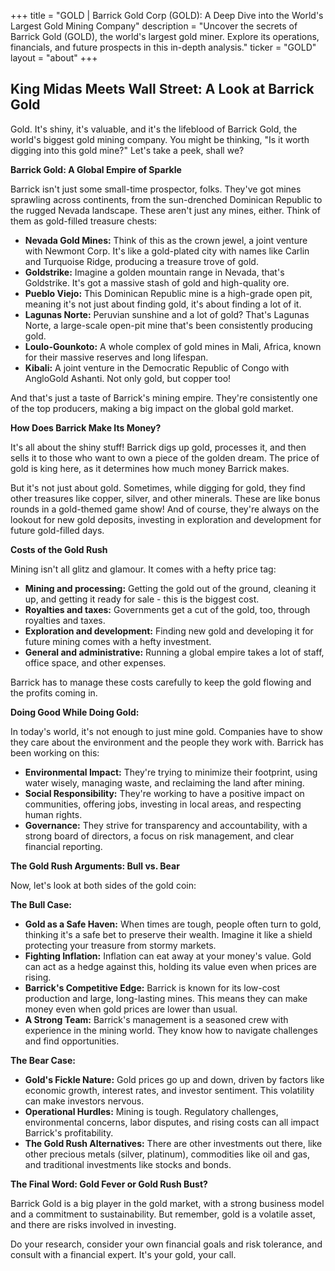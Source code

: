 +++
title = "GOLD |  Barrick Gold Corp (GOLD): A Deep Dive into the World's Largest Gold Mining Company"
description = "Uncover the secrets of Barrick Gold (GOLD), the world's largest gold miner. Explore its operations, financials, and future prospects in this in-depth analysis."
ticker = "GOLD"
layout = "about"
+++

        


##  King Midas Meets Wall Street: A Look at Barrick Gold

Gold. It's shiny, it's valuable, and it's the lifeblood of Barrick Gold, the world's biggest gold mining company. You might be thinking, "Is it worth digging into this gold mine?" Let's take a peek, shall we?

**Barrick Gold: A Global Empire of Sparkle**

Barrick isn't just some small-time prospector, folks. They've got mines sprawling across continents, from the sun-drenched Dominican Republic to the rugged Nevada landscape.  These aren't just any mines, either.  Think of them as gold-filled treasure chests:

* **Nevada Gold Mines:**  Think of this as the crown jewel, a joint venture with Newmont Corp.  It's like a gold-plated city with names like Carlin and Turquoise Ridge, producing a treasure trove of gold. 
* **Goldstrike:**  Imagine a golden mountain range in Nevada, that's Goldstrike.  It's got a massive stash of gold and high-quality ore. 
* **Pueblo Viejo:**  This Dominican Republic mine is a high-grade open pit, meaning it's not just about finding gold, it's about finding a lot of it.
* **Lagunas Norte:**  Peruvian sunshine and a lot of gold?  That's Lagunas Norte, a large-scale open-pit mine that's been consistently producing gold.
* **Loulo-Gounkoto:**  A whole complex of gold mines in Mali, Africa,  known for their massive reserves and long lifespan. 
* **Kibali:**  A joint venture in the Democratic Republic of Congo with AngloGold Ashanti.  Not only gold, but copper too!

And that's just a taste of Barrick's mining empire.  They're consistently one of the top producers, making a big impact on the global gold market.

**How Does Barrick Make Its Money?**

It's all about the shiny stuff! Barrick digs up gold, processes it, and then sells it to those who want to own a piece of the golden dream.  The price of gold is king here, as it determines how much money Barrick makes. 

But it's not just about gold.  Sometimes, while digging for gold, they find other treasures like copper, silver, and other minerals.  These are like bonus rounds in a gold-themed game show!  And of course, they're always on the lookout for new gold deposits, investing in exploration and development for future gold-filled days.

**Costs of the Gold Rush**

Mining isn't all glitz and glamour.  It comes with a hefty price tag:

* **Mining and processing:**  Getting the gold out of the ground, cleaning it up, and getting it ready for sale - this is the biggest cost. 
* **Royalties and taxes:**  Governments get a cut of the gold, too, through royalties and taxes. 
* **Exploration and development:**  Finding new gold and developing it for future mining comes with a hefty investment.
* **General and administrative:**  Running a global empire takes a lot of staff, office space, and other expenses.

Barrick has to manage these costs carefully to keep the gold flowing and the profits coming in.

**Doing Good While Doing Gold:**

In today's world, it's not enough to just mine gold.  Companies have to show they care about the environment and the people they work with.  Barrick has been working on this:

* **Environmental Impact:**  They're trying to minimize their footprint, using water wisely, managing waste, and reclaiming the land after mining.
* **Social Responsibility:**  They're working to have a positive impact on communities, offering jobs, investing in local areas, and respecting human rights. 
* **Governance:**  They strive for transparency and accountability, with a strong board of directors, a focus on risk management, and clear financial reporting. 

**The Gold Rush Arguments: Bull vs. Bear**

Now, let's look at both sides of the gold coin:

**The Bull Case:**

* **Gold as a Safe Haven:**  When times are tough, people often turn to gold, thinking it's a safe bet to preserve their wealth.  Imagine it like a shield protecting your treasure from stormy markets. 
* **Fighting Inflation:**  Inflation can eat away at your money's value.  Gold can act as a hedge against this, holding its value even when prices are rising. 
* **Barrick's Competitive Edge:**  Barrick is known for its low-cost production and large, long-lasting mines.  This means they can make money even when gold prices are lower than usual.
* **A Strong Team:**  Barrick's management is a seasoned crew with experience in the mining world. They know how to navigate challenges and find opportunities.

**The Bear Case:**

* **Gold's Fickle Nature:**  Gold prices go up and down, driven by factors like economic growth, interest rates, and investor sentiment.  This volatility can make investors nervous.
* **Operational Hurdles:**  Mining is tough.  Regulatory challenges, environmental concerns, labor disputes, and rising costs can all impact Barrick's profitability.
* **The Gold Rush Alternatives:**  There are other investments out there, like other precious metals (silver, platinum), commodities like oil and gas, and traditional investments like stocks and bonds.  

**The Final Word: Gold Fever or Gold Rush Bust?**

Barrick Gold is a big player in the gold market, with a strong business model and a commitment to sustainability.  But remember, gold is a volatile asset, and there are risks involved in investing.  

Do your research, consider your own financial goals and risk tolerance, and consult with a financial expert.  It's your gold, your call. 

        